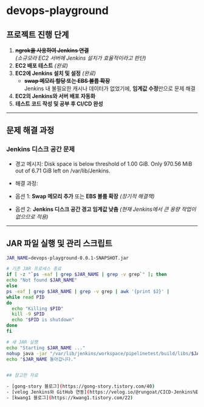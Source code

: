 # devops-playground

## 프로젝트 진행 단계

1. **~~ngrok을 사용하여 Jenkins 연결~~**  
   _(소규모라 EC2 서버에 Jenkins 설치가 효율적이라고 판단)_  
2. **EC2 배포 테스트** _(완료)_  
3. **EC2에 Jenkins 설치 및 설정** _(완료)_  
   - **~~swap 메모리 할당 또는 EBS 볼륨 확장~~**  
     Jenkins 내 불필요한 캐시나 데이터가 없었기에, **임계값 수정**만으로 문제 해결  
4. **EC2의 Jenkins와 서버 배포 자동화**  
5. **테스트 코드 작성 및 공부 후 CI/CD 완성**

---

## 문제 해결 과정

### Jenkins 디스크 공간 문제
- 경고 메시지:  Disk space is below threshold of 1.00 GiB. Only 970.56 MiB out of 6.71 GiB left on /var/lib/Jenkins.

- 해결 과정:
- 옵션 1: **Swap 메모리 추가** 또는 **EBS 볼륨 확장** _(장기적 해결책)_  
- 옵션 2: **Jenkins 디스크 공간 경고 임계값 낮춤** _(현재 Jenkins에서 큰 용량 작업이 없으므로 적용)_

---

## JAR 파일 실행 및 관리 스크립트

```bash
JAR_NAME=devops-playground-0.0.1-SNAPSHOT.jar

# 기존 JAR 프로세스 종료
if [ -z "`ps -eaf | grep $JAR_NAME | grep -v grep`" ]; then
echo "Not found $JAR_NAME"
else
ps -eaf | grep $JAR_NAME | grep -v grep | awk '{print $2}' |
while read PID
do
  echo "Killing $PID"
  kill -9 $PID
  echo "$PID is shutdown"
done
fi

# 새 JAR 실행
echo "Starting $JAR_NAME ..."
nohup java -jar "/var/lib/jenkins/workspace/pipelinetest/build/libs/$JAR_NAME" > /dev/null 2>&1 &
echo "$JAR_NAME 돌아갑니다."


## 참고한 자료

- [gong-story 블로그](https://gong-story.tistory.com/40)  
- [velog Jenkins와 GitHub 연동](https://velog.io/@rungoat/CICD-Jenkins%EC%99%80-GitHub-%EC%97%B0%EB%8F%99%ED%95%98%EA%B8%B0)  
- [kwang1 블로그](https://kwang1.tistory.com/22)  


